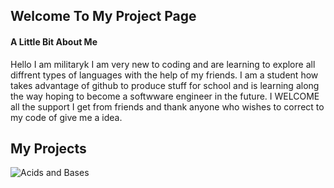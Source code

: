 ## Welcome To My Project Page
#### A Little Bit About Me
Hello I am militaryk I am very new to coding and are learning to explore all diffrent types of languages with the help of my friends.
I am a student how takes advantage of github to produce stuff for school and is learning along the way hoping to become a softwware
engineer in the future. I WELCOME all the support I get from friends and thank anyone who wishes to correct to my code of give me a idea.

## My Projects
<img src="militaryk.github.io/assets/images/Acids and Bases.png"
     alt="Acids and Bases"
     style="float: left; margin-right: 10px;" />


